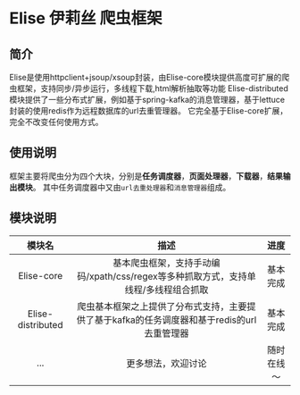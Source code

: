 # Elise 伊莉丝 爬虫框架

## 简介

Elise是使用httpclient+jsoup/xsoup封装，由Elise-core模块提供高度可扩展的爬虫框架，支持同步/异步运行，多线程下载,html解析抽取等功能
Elise-distributed模块提供了一些分布式扩展，例如基于spring-kafka的消息管理器，基于lettuce封装的使用redis作为远程数据库的url去重管理器。
它完全基于Elise-core扩展，完全不改变任何使用方式。

## 使用说明

框架主要将爬虫分为四个大块，分别是**任务调度器**，**页面处理器**，**下载器**，**结果输出模块**。
其中任务调度器中又由`url去重处理器`和`消息管理器`组成。

## 模块说明

模块名|描述|进度
|:----:|:---:|:----:|
|Elise-core|基本爬虫框架，支持手动编码/xpath/css/regex等多种抓取方式，支持单线程/多线程组合抓取|基本完成|
|Elise-distributed|爬虫基本框架之上提供了分布式支持，主要提供了基于kafka的任务调度器和基于redis的url去重管理器|基本完成|
|...|更多想法，欢迎讨论|随时在线～|

